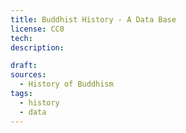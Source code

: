 ```yaml
---
title: Buddhist History - A Data Base
license: CC0
tech: 
description: 

draft: 
sources:
  - History of Buddhism
tags:
  - history
  - data
---
```

